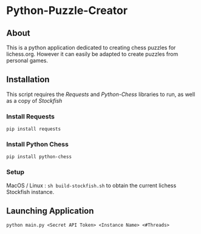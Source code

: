 # Python-Puzzle-Creator

## About

This is a python application dedicated to creating chess puzzles for lichess.org. However it can easily be adapted to create puzzles from personal games.

## Installation

This script requires the *Requests* and *Python-Chess* libraries to run, as well as a copy of *Stockfish*

### Install Requests

`pip install requests`

### Install Python Chess

`pip install python-chess`

### Setup

MacOS / Linux : `sh build-stockfish.sh` to obtain the current lichess Stockfish instance.

## Launching Application

`python main.py <Secret API Token> <Instance Name> <#Threads>`

